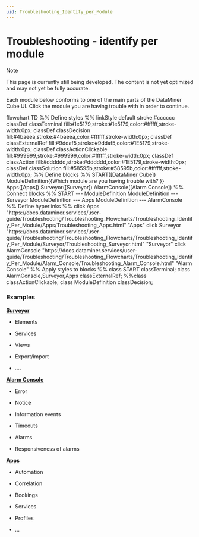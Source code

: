 ```yaml
---
uid: Troubleshooting_Identify_per_Module
---
```


# Troubleshooting - identify per module

> [!NOTE]
> This page is currently still being developed. The content is not yet optimized and may not yet be fully accurate.

Each module below conforms to one of the main parts of the DataMiner Cube UI. Click the module you are having trouble with in order to continue.

<div class="mermaid">
flowchart TD
%% Define styles %%
linkStyle default stroke:#cccccc
classDef classTerminal fill:#1e5179,stroke:#1e5179,color:#ffffff,stroke-width:0px;
classDef classDecision fill:#4baeea,stroke:#4baeea,color:#ffffff,stroke-width:0px;
classDef classExternalRef fill:#9ddaf5,stroke:#9ddaf5,color:#1E5179,stroke-width:0px;
classDef classActionClickable fill:#999999,stroke:#999999,color:#ffffff,stroke-width:0px;
classDef classAction fill:#dddddd,stroke:#dddddd,color:#1E5179,stroke-width:0px;
classDef classSolution fill:#58595b,stroke:#58595b,color:#ffffff,stroke-width:0px;
%% Define blocks %%
START([DataMiner Cube])
ModuleDefinition{{Which module are you having trouble with? }}
Apps([Apps])
Surveyor([Surveyor])
AlarmConsole([Alarm Console])
%% Connect blocks %%
START --- ModuleDefinition
ModuleDefinition --- Surveyor
ModuleDefinition --- Apps
ModuleDefinition --- AlarmConsole
%% Define hyperlinks %%
click Apps "https://docs.dataminer.services/user-guide/Troubleshooting/Troubleshooting_Flowcharts/Troubleshooting_Identify_Per_Module/Apps/Troubleshooting_Apps.html" "Apps"
click Surveyor "https://docs.dataminer.services/user-guide/Troubleshooting/Troubleshooting_Flowcharts/Troubleshooting_Identify_Per_Module/Surveyor/Troubleshooting_Surveyor.html" "Surveyor"
click AlarmConsole "https://docs.dataminer.services/user-guide/Troubleshooting/Troubleshooting_Flowcharts/Troubleshooting_Identify_Per_Module/Alarm_Console/Troubleshooting_Alarm_Console.html" "Alarm Console"
%% Apply styles to blocks %%
class START classTerminal;
class AlarmConsole,Surveyor,Apps classExternalRef;
%%class classActionClickable;
class ModuleDefinition classDecision;
</div>

### Examples

[**Surveyor**](xref:Troubleshooting_Surveyor)

- Elements

- Services

- Views

- Export/import

- ....

[**Alarm Console**](xref:Troubleshooting_Alarm_Console)

- Error

- Notice

- Information events

- Timeouts

- Alarms

- Responsiveness of alarms

[**Apps**](xref:Troubleshooting_Apps)

- Automation

- Correlation

- Bookings

- Services

- Profiles

- ...
